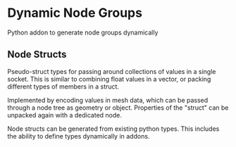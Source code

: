 # Dynamic Node Groups
Python addon to generate node groups dynamically

## Node Structs
Pseudo-struct types for passing around collections of values in a single socket. This is similar to combining float values in a vector, or packing different types of members in a struct.

Implemented by encoding values in mesh data, which can be passed through a node tree as geometry or object. Properties of the "struct" can be unpacked again with a dedicated node.

Node structs can be generated from existing python types. This includes the ability to define types dynamically in addons.